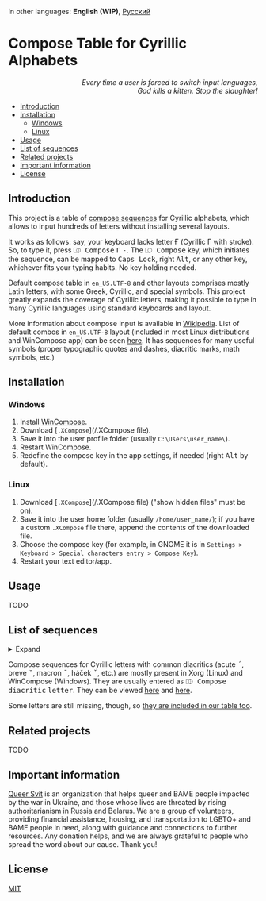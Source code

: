 In other languages: **English (WIP)**, [Русский](README.ru.md)

# Compose Table for Cyrillic Alphabets #

<p align="right">
<i>Every time a user is forced to switch input languages,</br>
God kills a kitten. Stop the slaughter!</i>
</p>

- [Introduction](#introduction)
- [Installation](#installation)
	- [Windows](#windows)
	- [Linux](#linux)
- [Usage](#usage)
- [List of sequences](#list-of-sequences)
- [Related projects](#related-projects)
- [Important information](#important-information)
- [License](#license)

## Introduction ##

This project is a table of [compose sequences](https://en.wikipedia.org/wiki/Compose_key) for Cyrillic alphabets, which allows to input hundreds of letters without installing several layouts.

It works as follows: say, your keyboard lacks letter Ғ (Cyrillic Г with stroke). So, to type it, press <kbd>⎄ Compose</kbd> <kbd>Г</kbd> <kbd>-</kbd>. The <kbd>⎄ Compose</kbd> key, which initiates the sequence, can be mapped to <kbd>Caps Lock</kbd>, right <kbd>Alt</kbd>, or any other key, whichever fits your typing habits. No key holding needed.

Default compose table in `en_US.UTF-8` and other layouts comprises mostly Latin letters, with some Greek, Cyrillic, and special symbols. This project greatly expands the coverage of Cyrillic letters, making it possible to type in many Cyrillic languages using standard keyboards and layout.

More information about compose input is available in [Wikipedia](https://en.wikipedia.org/wiki/Compose_key). List of default combos in `en_US.UTF-8` layout (included in most Linux distributions and WinCompose app) can be seen [here](https://gitlab.freedesktop.org/xorg/lib/libx11/-/blob/master/nls/en_US.UTF-8/Compose.pre). It has sequences for many useful symbols (proper typographic quotes and dashes, diacritic marks, math symbols, etc.)

## Installation ##

### Windows ###

1. Install [WinCompose](https://github.com/samhocevar/wincompose).
2. Download [`.XCompose`](/.XCompose file).
3. Save it into the user profile folder (usually `C:\Users\user_name\`).
4. Restart WinCompose.
5. Redefine the compose key in the app settings, if needed (right <kbd>Alt</kbd> by default).

### Linux ###

1. Download [`.XCompose`](/.XCompose file) ("show hidden files" must be on).
2. Save it into the user home folder (usually `/home/user_name/`); if you have a custom `.XCompose` file there, append the contents of the downloaded file.
3. Choose the compose key (for example, in GNOME it is in `Settings > Keyboard > Special characters entry > Compose Key`).
4. Restart your text editor/app.

## Usage ##

TODO

## List of sequences ##

<details><summary>Expand</summary>

| Input                                                       | Letter |
| ----------------------------------------------------------- | ------ |
| <kbd>⎄ Compose</kbd> <kbd>г</kbd> <kbd>г</kbd>              | ѕ      |
| <kbd>⎄ Compose</kbd> <kbd>с</kbd> <kbd>5</kbd>              | ѕ      |
| <kbd>⎄ Compose</kbd> <kbd>5</kbd> <kbd>с</kbd>              | ѕ      |
| <kbd>⎄ Compose</kbd> <kbd>е</kbd> <kbd>е</kbd>              | ә      |
| <kbd>⎄ Compose</kbd> <kbd>ё</kbd> <kbd>ё</kbd>              | ӛ      |
| <kbd>⎄ Compose</kbd> <kbd>з</kbd> <kbd>з</kbd>              | ԑ      |
| <kbd>⎄ Compose</kbd> <kbd>м</kbd> <kbd>м</kbd>              | ԝ      |
| <kbd>⎄ Compose</kbd> <kbd>у</kbd> <kbd>у</kbd>              | ү      |
| <kbd>⎄ Compose</kbd> <kbd>ц</kbd> <kbd>ц</kbd>              | џ      |
| <kbd>⎄ Compose</kbd> <kbd>ч</kbd> <kbd>ч</kbd>              | һ      |
| <kbd>⎄ Compose</kbd> <kbd>э</kbd> <kbd>э</kbd>              | є      |
| <kbd>⎄ Compose</kbd> <kbd>є</kbd> <kbd>є</kbd>              | э      |
| <kbd>⎄ Compose</kbd> <kbd>з</kbd> <kbd>3</kbd>              | ӡ      |
| <kbd>⎄ Compose</kbd> <kbd>3</kbd> <kbd>з</kbd>              | ӡ      |
| <kbd>⎄ Compose</kbd> <kbd>о</kbd> <kbd>о</kbd>              | ҩ      |
| <kbd>⎄ Compose</kbd> <kbd>с</kbd> <kbd>о</kbd>              | ҩ      |
| <kbd>⎄ Compose</kbd> <kbd>с</kbd> <kbd>0</kbd>              | ҩ      |
| <kbd>⎄ Compose</kbd> <kbd>0</kbd> <kbd>с</kbd>              | ҩ      |
| <kbd>⎄ Compose</kbd> <kbd>о</kbd> <kbd>0</kbd>              | ҩ      |
| <kbd>⎄ Compose</kbd> <kbd>0</kbd> <kbd>о</kbd>              | ҩ      |
| **Ligatures**                                               |        |
| <kbd>⎄ Compose</kbd> <kbd>а</kbd> <kbd>е</kbd>              | ӕ      |
| <kbd>⎄ Compose</kbd> <kbd>л</kbd> <kbd>ь</kbd>              | љ      |
| <kbd>⎄ Compose</kbd> <kbd>н</kbd> <kbd>г</kbd>              | ҥ      |
| <kbd>⎄ Compose</kbd> <kbd>н</kbd> <kbd>ь</kbd>              | њ      |
| <kbd>⎄ Compose</kbd> <kbd>т</kbd> <kbd>ц</kbd>              | ҵ      |
| **Digraphs**                                                |        |
| <kbd>⎄ Compose</kbd> <kbd>ь</kbd> <kbd>і</kbd>              | ы      |
| <kbd>⎄ Compose</kbd> <kbd>ъ</kbd> <kbd>і</kbd>              | ы      |
| <kbd>⎄ Compose</kbd> <kbd>ь</kbd> <kbd>\|</kbd>             | ы      |
| <kbd>⎄ Compose</kbd> <kbd>ъ</kbd> <kbd>\|</kbd>             | ы      |
| <kbd>⎄ Compose</kbd> <kbd>ь</kbd> <kbd>1</kbd>              | ы      |
| <kbd>⎄ Compose</kbd> <kbd>ъ</kbd> <kbd>1</kbd>              | ы      |
| <kbd>⎄ Compose</kbd> <kbd>¨</kbd> <kbd>ь</kbd> <kbd>і</kbd> | ӹ      |
| <kbd>⎄ Compose</kbd> <kbd>¨</kbd> <kbd>ъ</kbd> <kbd>і</kbd> | ӹ      |
| <kbd>⎄ Compose</kbd> <kbd>"</kbd> <kbd>ь</kbd> <kbd>і</kbd> | ӹ      |
| <kbd>⎄ Compose</kbd> <kbd>"</kbd> <kbd>ъ</kbd> <kbd>і</kbd> | ӹ      |
| <kbd>⎄ Compose</kbd> <kbd>а</kbd> <kbd>\|</kbd>             | аӀ     |
| <kbd>⎄ Compose</kbd> <kbd>а</kbd> <kbd>1</kbd>              | аӀ     |
| <kbd>⎄ Compose</kbd> <kbd>г</kbd> <kbd>\|</kbd>             | гӀ     |
| <kbd>⎄ Compose</kbd> <kbd>г</kbd> <kbd>1</kbd>              | гӀ     |
| <kbd>⎄ Compose</kbd> <kbd>к</kbd> <kbd>\|</kbd>             | кӀ     |
| <kbd>⎄ Compose</kbd> <kbd>к</kbd> <kbd>1</kbd>              | кӀ     |
| <kbd>⎄ Compose</kbd> <kbd>л</kbd> <kbd>\|</kbd>             | лІ     |
| <kbd>⎄ Compose</kbd> <kbd>л</kbd> <kbd>1</kbd>              | лІ     |
| <kbd>⎄ Compose</kbd> <kbd>о</kbd> <kbd>\|</kbd>             | оӀ     |
| <kbd>⎄ Compose</kbd> <kbd>о</kbd> <kbd>1</kbd>              | оӀ     |
| <kbd>⎄ Compose</kbd> <kbd>п</kbd> <kbd>\|</kbd>             | пӀ     |
| <kbd>⎄ Compose</kbd> <kbd>п</kbd> <kbd>1</kbd>              | пӀ     |
| <kbd>⎄ Compose</kbd> <kbd>т</kbd> <kbd>\|</kbd>             | тӀ     |
| <kbd>⎄ Compose</kbd> <kbd>т</kbd> <kbd>1</kbd>              | тӀ     |
| <kbd>⎄ Compose</kbd> <kbd>у</kbd> <kbd>\|</kbd>             | уӀ     |
| <kbd>⎄ Compose</kbd> <kbd>у</kbd> <kbd>1</kbd>              | уӀ     |
| <kbd>⎄ Compose</kbd> <kbd>ф</kbd> <kbd>\|</kbd>             | фӀ     |
| <kbd>⎄ Compose</kbd> <kbd>ф</kbd> <kbd>1</kbd>              | фӀ     |
| <kbd>⎄ Compose</kbd> <kbd>х</kbd> <kbd>\|</kbd>             | хӀ     |
| <kbd>⎄ Compose</kbd> <kbd>х</kbd> <kbd>1</kbd>              | хӀ     |
| <kbd>⎄ Compose</kbd> <kbd>ц</kbd> <kbd>\|</kbd>             | цӀ     |
| <kbd>⎄ Compose</kbd> <kbd>ц</kbd> <kbd>1</kbd>              | цӀ     |
| <kbd>⎄ Compose</kbd> <kbd>ч</kbd> <kbd>\|</kbd>             | чӀ     |
| <kbd>⎄ Compose</kbd> <kbd>ч</kbd> <kbd>1</kbd>              | чӀ     |
| <kbd>⎄ Compose</kbd> <kbd>ш</kbd> <kbd>\|</kbd>             | шІ     |
| <kbd>⎄ Compose</kbd> <kbd>ш</kbd> <kbd>1</kbd>              | шІ     |
| <kbd>⎄ Compose</kbd> <kbd>щ</kbd> <kbd>\|</kbd>             | щІ     |
| <kbd>⎄ Compose</kbd> <kbd>щ</kbd> <kbd>1</kbd>              | щІ     |
| <kbd>⎄ Compose</kbd> <kbd>ы</kbd> <kbd>\|</kbd>             | ыӀ     |
| <kbd>⎄ Compose</kbd> <kbd>ы</kbd> <kbd>1</kbd>              | ыӀ     |
| <kbd>⎄ Compose</kbd> <kbd>\|</kbd> <kbd>У</kbd>             | Іу     |
| <kbd>⎄ Compose</kbd> <kbd>1</kbd> <kbd>У</kbd>              | Іу     |
| <kbd>⎄ Compose</kbd> <kbd>\|</kbd> <kbd>у</kbd>             | Іу     |
| <kbd>⎄ Compose</kbd> <kbd>1</kbd> <kbd>у</kbd>              | Іу     |
| **Palochka**                                                |        |
| <kbd>⎄ Compose</kbd> <kbd>˙</kbd> <kbd>і</kbd>              | Ӏ      |
| <kbd>⎄ Compose</kbd> <kbd>і</kbd> <kbd>˙</kbd>              | Ӏ      |
| <kbd>⎄ Compose</kbd> <kbd>.</kbd> <kbd>і</kbd>              | Ӏ      |
| <kbd>⎄ Compose</kbd> <kbd>і</kbd> <kbd>.</kbd>              | Ӏ      |
| <kbd>⎄ Compose</kbd> <kbd>ь</kbd> <kbd>ы</kbd>              | Ӏ      |
| <kbd>⎄ Compose</kbd> <kbd>ъ</kbd> <kbd>ы</kbd>              | Ӏ      |
| <kbd>⎄ Compose</kbd> <kbd>ы</kbd> <kbd>ь</kbd>              | Ӏ      |
| <kbd>⎄ Compose</kbd> <kbd>ы</kbd> <kbd>ъ</kbd>              | Ӏ      |
| **Letters with dot[s] above, based on и & й**               |        |
| <kbd>⎄ Compose</kbd> <kbd>˙</kbd> <kbd>и</kbd>              | і      |
| <kbd>⎄ Compose</kbd> <kbd>и</kbd> <kbd>˙</kbd>              | і      |
| <kbd>⎄ Compose</kbd> <kbd>.</kbd> <kbd>и</kbd>              | і      |
| <kbd>⎄ Compose</kbd> <kbd>и</kbd> <kbd>.</kbd>              | і      |
| <kbd>⎄ Compose</kbd> <kbd>¨</kbd> <kbd>й</kbd>              | ї      |
| <kbd>⎄ Compose</kbd> <kbd>й</kbd> <kbd>¨</kbd>              | ї      |
| <kbd>⎄ Compose</kbd> <kbd>"</kbd> <kbd>й</kbd>              | ї      |
| <kbd>⎄ Compose</kbd> <kbd>й</kbd> <kbd>"</kbd>              | ї      |
| <kbd>⎄ Compose</kbd> <kbd>˙</kbd> <kbd>й</kbd>              | ј      |
| <kbd>⎄ Compose</kbd> <kbd>й</kbd> <kbd>˙</kbd>              | ј      |
| <kbd>⎄ Compose</kbd> <kbd>.</kbd> <kbd>й</kbd>              | ј      |
| <kbd>⎄ Compose</kbd> <kbd>й</kbd> <kbd>.</kbd>              | ј      |
| **Letters with vertical strokes**                           |        |
| <kbd>⎄ Compose</kbd> <kbd>\|</kbd> <kbd>к</kbd>             | ҝ      |
| <kbd>⎄ Compose</kbd> <kbd>1</kbd> <kbd>к</kbd>              | ҝ      |
| <kbd>⎄ Compose</kbd> <kbd>\|</kbd> <kbd>ч</kbd>             | ҹ      |
| <kbd>⎄ Compose</kbd> <kbd>1</kbd> <kbd>ч</kbd>              | ҹ      |
| **Letters with horizontal strokes**                         |        |
| <kbd>⎄ Compose</kbd> <kbd>-</kbd> <kbd>о</kbd>              | ө      |
| <kbd>⎄ Compose</kbd> <kbd>о</kbd> <kbd>-</kbd>              | ө      |
| <kbd>⎄ Compose</kbd> <kbd>-</kbd> <kbd>г</kbd>              | ғ      |
| <kbd>⎄ Compose</kbd> <kbd>г</kbd> <kbd>-</kbd>              | ғ      |
| <kbd>⎄ Compose</kbd> <kbd>-</kbd> <kbd>к</kbd>              | ҟ      |
| <kbd>⎄ Compose</kbd> <kbd>к</kbd> <kbd>-</kbd>              | ҟ      |
| <kbd>⎄ Compose</kbd> <kbd>-</kbd> <kbd>ү</kbd>              | ұ      |
| <kbd>⎄ Compose</kbd> <kbd>-</kbd> <kbd>у</kbd>              | ұ      |
| <kbd>⎄ Compose</kbd> <kbd>ү</kbd> <kbd>-</kbd>              | ұ      |
| <kbd>⎄ Compose</kbd> <kbd>у</kbd> <kbd>-</kbd>              | ұ      |
| <kbd>⎄ Compose</kbd> <kbd>-</kbd> <kbd>х</kbd>              | ӿ      |
| <kbd>⎄ Compose</kbd> <kbd>х</kbd> <kbd>-</kbd>              | ӿ      |
| <kbd>⎄ Compose</kbd> <kbd>-</kbd> <kbd>е</kbd>              | ҽ      |
| <kbd>⎄ Compose</kbd> <kbd>е</kbd> <kbd>-</kbd>              | ҽ      |
| <kbd>⎄ Compose</kbd> <kbd>-</kbd> <kbd>һ</kbd>              | ћ      |
| <kbd>⎄ Compose</kbd> <kbd>һ</kbd> <kbd>-</kbd>              | ћ      |
| <kbd>⎄ Compose</kbd> <kbd>-</kbd> <kbd>ч</kbd> <kbd>ч</kbd> | ћ      |
| <kbd>⎄ Compose</kbd> <kbd>-</kbd> <kbd>ь</kbd>              | ҍ      |
| <kbd>⎄ Compose</kbd> <kbd>ь</kbd> <kbd>-</kbd>              | ҍ      |
| **Letters with diagonal strokes**                           |        |
| <kbd>⎄ Compose</kbd> <kbd>к</kbd> <kbd>\\</kbd>             | ԟ      |
| <kbd>⎄ Compose</kbd> <kbd>\\</kbd> <kbd>к</kbd>             | ԟ      |
| <kbd>⎄ Compose</kbd> <kbd>р</kbd> <kbd>\\</kbd>             | ҏ      |
| <kbd>⎄ Compose</kbd> <kbd>\\</kbd> <kbd>р</kbd>             | ҏ      |
| **Letters with top left bar**                               |        |
| <kbd>⎄ Compose</kbd> <kbd>7</kbd> <kbd>ь</kbd>              | ъ      |
| <kbd>⎄ Compose</kbd> <kbd>7</kbd> <kbd>ъ</kbd>              | ь      |
| <kbd>⎄ Compose</kbd> <kbd>7</kbd> <kbd>к</kbd>              | ҡ      |
| <kbd>⎄ Compose</kbd> <kbd>7</kbd> <kbd>ы</kbd>              | ꙑ      |
| **Letters with cedilla**                                    |        |
| <kbd>⎄ Compose</kbd> <kbd>,</kbd> <kbd>з</kbd>              | ҙ      |
| <kbd>⎄ Compose</kbd> <kbd>з</kbd> <kbd>,</kbd>              | ҙ      |
| <kbd>⎄ Compose</kbd> <kbd>¸</kbd> <kbd>з</kbd>              | ҙ      |
| <kbd>⎄ Compose</kbd> <kbd>з</kbd> <kbd>¸</kbd>              | ҙ      |
| <kbd>⎄ Compose</kbd> <kbd>,</kbd> <kbd>с</kbd>              | ҫ      |
| <kbd>⎄ Compose</kbd> <kbd>с</kbd> <kbd>,</kbd>              | ҫ      |
| <kbd>⎄ Compose</kbd> <kbd>¸</kbd> <kbd>с</kbd>              | ҫ      |
| <kbd>⎄ Compose</kbd> <kbd>с</kbd> <kbd>¸</kbd>              | ҫ      |
| **Letter with upturn**                                      |        |
| <kbd>⎄ Compose</kbd> <kbd>г</kbd> <kbd>'</kbd>              | ґ      |
| **Letters with descenders to the right**                    |        |
| <kbd>⎄ Compose</kbd> <kbd>т</kbd> <kbd>с</kbd>              | ц      |
| <kbd>⎄ Compose</kbd> <kbd>ш</kbd> <kbd>,</kbd>              | щ      |
| <kbd>⎄ Compose</kbd> <kbd>ж</kbd> <kbd>,</kbd>              | җ      |
| <kbd>⎄ Compose</kbd> <kbd>к</kbd> <kbd>,</kbd>              | қ      |
| <kbd>⎄ Compose</kbd> <kbd>н</kbd> <kbd>,</kbd>              | ң      |
| <kbd>⎄ Compose</kbd> <kbd>х</kbd> <kbd>,</kbd>              | ҳ      |
| <kbd>⎄ Compose</kbd> <kbd>ч</kbd> <kbd>,</kbd>              | ҷ      |
| <kbd>⎄ Compose</kbd> <kbd>г</kbd> <kbd>,</kbd>              | ӷ      |
| <kbd>⎄ Compose</kbd> <kbd>л</kbd> <kbd>,</kbd>              | ԯ      |
| <kbd>⎄ Compose</kbd> <kbd>п</kbd> <kbd>,</kbd>              | ԥ      |
| <kbd>⎄ Compose</kbd> <kbd>т</kbd> <kbd>,</kbd>              | ҭ      |
| <kbd>⎄ Compose</kbd> <kbd>һ</kbd> <kbd>,</kbd>              | ԧ      |
| <kbd>⎄ Compose</kbd> <kbd>'</kbd> <kbd>ч</kbd> <kbd>ч</kbd> | ԧ      |
| <kbd>⎄ Compose</kbd> <kbd>о</kbd> <kbd>,</kbd>              | ԛ      |
| **Letter with descender to the left**                       |        |
| <kbd>⎄ Compose</kbd> <kbd>,</kbd> <kbd>ч</kbd>              | ӌ      |
| **Letters with middle descenders**                          |        |
| <kbd>⎄ Compose</kbd> <kbd>,</kbd> <kbd>ц</kbd>              | џ      |
| <kbd>⎄ Compose</kbd> <kbd>ц</kbd> <kbd>,</kbd>              | џ      |
| <kbd>⎄ Compose</kbd> <kbd>е</kbd> <kbd>,</kbd>              | ҿ      |
| <kbd>⎄ Compose</kbd> <kbd>,</kbd> <kbd>е</kbd>              | ҿ      |
| **Letters with hooks**                                      |        |
| <kbd>⎄ Compose</kbd> <kbd>і</kbd> <kbd>9</kbd>              | ј      |
| <kbd>⎄ Compose</kbd> <kbd>к</kbd> <kbd>5</kbd>              | ӄ      |
| <kbd>⎄ Compose</kbd> <kbd>к</kbd> <kbd>9</kbd>              | ӄ      |
| <kbd>⎄ Compose</kbd> <kbd>к</kbd> <kbd>ј</kbd>              | ӄ      |
| <kbd>⎄ Compose</kbd> <kbd>л</kbd> <kbd>9</kbd>              | ԓ      |
| <kbd>⎄ Compose</kbd> <kbd>л</kbd> <kbd>ј</kbd>              | ԓ      |
| <kbd>⎄ Compose</kbd> <kbd>н</kbd> <kbd>9</kbd>              | ӈ      |
| <kbd>⎄ Compose</kbd> <kbd>н</kbd> <kbd>ј</kbd>              | ӈ      |
| <kbd>⎄ Compose</kbd> <kbd>х</kbd> <kbd>9</kbd>              | ӽ      |
| <kbd>⎄ Compose</kbd> <kbd>х</kbd> <kbd>ј</kbd>              | ӽ      |
| <kbd>⎄ Compose</kbd> <kbd>ғ</kbd> <kbd>9</kbd>              | ӻ      |
| <kbd>⎄ Compose</kbd> <kbd>г</kbd> <kbd>9</kbd>              | ӻ      |
| **Letters with middle hooks**                               |        |
| <kbd>⎄ Compose</kbd> <kbd>г</kbd> <kbd>5</kbd>              | ҕ      |
| <kbd>⎄ Compose</kbd> <kbd>г</kbd> <kbd>ј</kbd>              | ҕ      |
| <kbd>⎄ Compose</kbd> <kbd>п</kbd> <kbd>5</kbd>              | ҧ      |
| <kbd>⎄ Compose</kbd> <kbd>п</kbd> <kbd>ј</kbd>              | ҧ      |
| <kbd>⎄ Compose</kbd> <kbd>ћ</kbd> <kbd>5</kbd>              | ђ      |
| <kbd>⎄ Compose</kbd> <kbd>һ</kbd> <kbd>5</kbd>              | ђ      |
| <kbd>⎄ Compose</kbd> <kbd>һ</kbd> <kbd>ј</kbd>              | ђ      |
| <kbd>⎄ Compose</kbd> <kbd>т</kbd> <kbd>5</kbd>              | ђ      |
| <kbd>⎄ Compose</kbd> <kbd>т</kbd> <kbd>ј</kbd>              | ђ      |
| **Letters with left hooks**                                 |        |
| <kbd>⎄ Compose</kbd> <kbd>9</kbd> <kbd>н</kbd>              | ԩ      |
| <kbd>⎄ Compose</kbd> <kbd>л</kbd> <kbd>н</kbd>              | ԩ      |
| <kbd>⎄ Compose</kbd> <kbd>ј</kbd> <kbd>н</kbd>              | ԩ      |
| **Letters with tails**                                      |        |
| <kbd>⎄ Compose</kbd> <kbd>л</kbd> <kbd>;</kbd>              | ӆ      |
| <kbd>⎄ Compose</kbd> <kbd>м</kbd> <kbd>;</kbd>              | ӎ      |
| <kbd>⎄ Compose</kbd> <kbd>н</kbd> <kbd>;</kbd>              | ӊ      |
| **Letters with multiple diacritics**                        |        |
| <kbd>⎄ Compose</kbd> <kbd>"</kbd> <kbd>-</kbd> <kbd>о</kbd> | ӫ      |
| <kbd>⎄ Compose</kbd> <kbd>-</kbd> <kbd>"</kbd> <kbd>о</kbd> | ӫ      |
| **Letters absent from Macedonian & Serbian Cyrillic**       |        |
| <kbd>⎄ Compose</kbd> <kbd>ј</kbd> <kbd>и</kbd>              | й      |
| <kbd>⎄ Compose</kbd> <kbd>й</kbd> <kbd>о</kbd>              | ё      |
| <kbd>⎄ Compose</kbd> <kbd>ј</kbd> <kbd>о</kbd>              | ё      |
| <kbd>⎄ Compose</kbd> <kbd>й</kbd> <kbd>у</kbd>              | ю      |
| <kbd>⎄ Compose</kbd> <kbd>ј</kbd> <kbd>у</kbd>              | ю      |
| <kbd>⎄ Compose</kbd> <kbd>й</kbd> <kbd>а</kbd>              | я      |
| <kbd>⎄ Compose</kbd> <kbd>ј</kbd> <kbd>а</kbd>              | я      |
| **Currency symbols**                                        |        |
| <kbd>⎄ Compose</kbd> <kbd>=</kbd> <kbd>г</kbd>              | ₴      |
| <kbd>⎄ Compose</kbd> <kbd>г</kbd> <kbd>=</kbd>              | ₴      |
| <kbd>⎄ Compose</kbd> <kbd>=</kbd> <kbd>р</kbd>              | ₽      |
| <kbd>⎄ Compose</kbd> <kbd>р</kbd> <kbd>=</kbd>              | ₽      |
| <kbd>⎄ Compose</kbd> <kbd>=</kbd> <kbd>т</kbd>              | ₮      |
| <kbd>⎄ Compose</kbd> <kbd>т</kbd> <kbd>=</kbd>              | ₮      |
| <kbd>⎄ Compose</kbd> <kbd>_</kbd> <kbd>т</kbd>              | ₸      |
| <kbd>⎄ Compose</kbd> <kbd>т</kbd> <kbd>_</kbd>              | ₸      |
| <kbd>⎄ Compose</kbd> <kbd>_</kbd> <kbd>с</kbd>              | ⃀¹     |
| <kbd>⎄ Compose</kbd> <kbd>с</kbd> <kbd>_</kbd>              | ⃀¹     |

¹: Kyrgyz som (underlined С) was introduced into Unicode in 2021 and is still absent from most fonts.

</details>

Compose sequences for Cyrillic letters with common diacritics (acute <kbd>´</kbd>, breve <kbd>˘</kbd>, macron <kbd>¯</kbd>, háček <kbd>ˇ</kbd>, etc.) are mostly present in Xorg (Linux) and WinCompose (Windows). They are usually entered as <kbd>⎄ Compose</kbd> <kbd>diacritic</kbd> <kbd>letter</kbd>. They can be viewed [here](https://gitlab.freedesktop.org/xorg/lib/libx11/-/blob/master/nls/en_US.UTF-8/Compose.pre#L1559) and [here](https://gitlab.freedesktop.org/xorg/lib/libx11/-/blob/master/nls/en_US.UTF-8/Compose.pre#L4874).

Some letters are still missing, though, so [they are included in our table too](blob/main/.XCompose#L567).

## Related projects ##

TODO

## Important information ##

[Queer Svit](https://queersvit.taplink.ws/) is an organization that helps queer and BAME people impacted by the war in Ukraine, and those whose lives are threated by rising authoritarianism in Russia and Belarus. We are a group of volunteers, providing financial assistance, housing, and transportation to LGBTQ+ and BAME people in need, along with guidance and connections to further resources.
Any donation helps, and we are always grateful to people who spread the word about our cause. Thank you!

## License ##

[MIT](blob/main/LICENSE)
